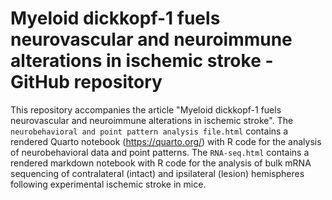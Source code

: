 # Myeloid dickkopf-1 fuels neurovascular and neuroimmune alterations in ischemic stroke - GitHub repository

This repository accompanies the article "Myeloid dickkopf-1 fuels neurovascular and neuroimmune alterations in ischemic stroke". The `neurobehavioral and point pattern analysis file.html` contains a rendered Quarto notebook (https://quarto.org/) with R code for the analysis of neurobehavioral data and point patterns. The `RNA-seq.html` contains a rendered markdown notebook with R code for the analysis of bulk mRNA sequencing of contralateral (intact) and ipsilateral (lesion) hemispheres following experimental ischemic stroke in mice. 

